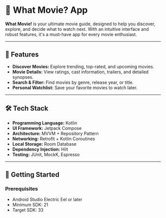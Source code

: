 # 🎥 What Movie? App

**What Movie!** is your ultimate movie guide, designed to help you discover, explore, and decide what to watch next. 
With an intuitive interface and robust features, it's a must-have app for every movie enthusiast.

---

## 📱 Features
- **Discover Movies:** Explore trending, top-rated, and upcoming movies.
- **Movie Details:** View ratings, cast information, trailers, and detailed synopses.
- **Search & Filter:** Find movies by genre, release year, or title.
- **Personal Watchlist:** Save your favorite movies to watch later.

---

## 🛠️ Tech Stack
- **Programming Language:** Kotlin
- **UI Framework:** Jetpack Compose
- **Architecture:** MVVM + Repository Pattern
- **Networking:** Retrofit + Kotlin Coroutines
- **Local Storage:** Room Database
- **Dependency Injection:** Hilt
- **Testing:** JUnit, MockK, Espresso

---

## 🚀 Getting Started

### Prerequisites
- Android Studio Electric Eel or later
- Minimum SDK: 21
- Target SDK: 33
